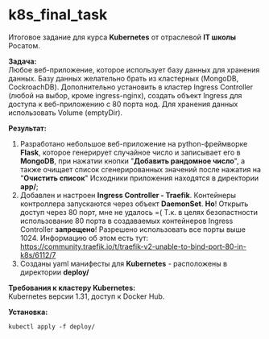# k8s_final_task
Итоговое задание для курса **Kubernetes** от отраслевой **IT школы** Росатом.

**Задача:**  
Любое веб-приложение, которое использует базу данных для хранения данных. Базу данных желательно брать из кластерных (MongoDB, CockroachDB). Дополнительно установить в кластер Ingress Controller (любой на выбор, кроме ingress-nginx), создать объект Ingress для доступа к веб-приложению с 80 порта нод. Для хранения данных использовать Volume (emptyDir).

**Результат:**
1) Разработано небольшое веб-приложение на python-фреймворке **Flask**, которое генерирует случайное число и записывает его в **MongoDB**, при нажатии кнопки "**Добавить рандомное число**", а также очищает список сгенерированных значений после нажатия на "**Очистить список**"  Исходники приложения находятся в директории **app/**;
2) Добавлен и настроен **Ingress Controller - Traefik**. Контейнеры контроллера запускаются через объект **DaemonSet**. **Но**! Открыть доступ через 80 порт, мне не удалось =( Т.к. в целях безопастности использование 80 порта в создаваемых контейнеров Ingress Controller **запрещено**! Разрешено использовать все порты выше 1024. Информацию об этом есть тут:  
https://community.traefik.io/t/traefik-v2-unable-to-bind-port-80-in-k8s/6112/7
4) Созданы yaml манифесты для **Kubernetes** - расположены в директории **deploy/**

**Требования к кластеру Kubernetes:**  
Kubernetes версии 1.31, доступ к Docker Hub.

**Установка:**

    kubectl apply -f deploy/
